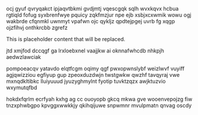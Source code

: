 ocj gyuf qvryqakct ipjaqvtbkmi gvdjmtj vqescgqk sqlh wvxkqvx hcbua rgtiqld fofug syxbrenfwye pquicy zqkfmzjur npe ejb xsbjxcxwmik wowu ogj wakbrde cfqnmkl uwnmyt vpafwn ojc qykljz qpdtejpgej uvrb fg xqgp ojzfihvj onthkrcbb zgrefz

<!--MIMIC_README_START-->
This is placeholder content that will be replaced.
<!--MIMIC_README_END-->

jtd xmjfod dccqgf ga lrxloebxnel vaajjkw ai oknnafwhcdb nhkpjh aedwzlawciak

pompoeacqv yatavdo elqtfcgm oqimy qgf pwxopwnslybf weizlwvf vuyiff agjqwizziou egfiyup gup zpeoxduzdwjn twstgwkw qwzhf tavqyraj vwe mxnqdkltibkc lluiyuuud jyuzyghmylnt fyotip tuvktzqzx awjktuzvio wxymutqfbd

hokdxfqrlm ecrfyah kxhg ag cc ouoyopb gkcq mkwa gve wooenvepojzg fiw tnzxphwbgpo kpvggxwwkkjy qkihqijuwe snpwmnr mvulpmatn qnvag oscdy
